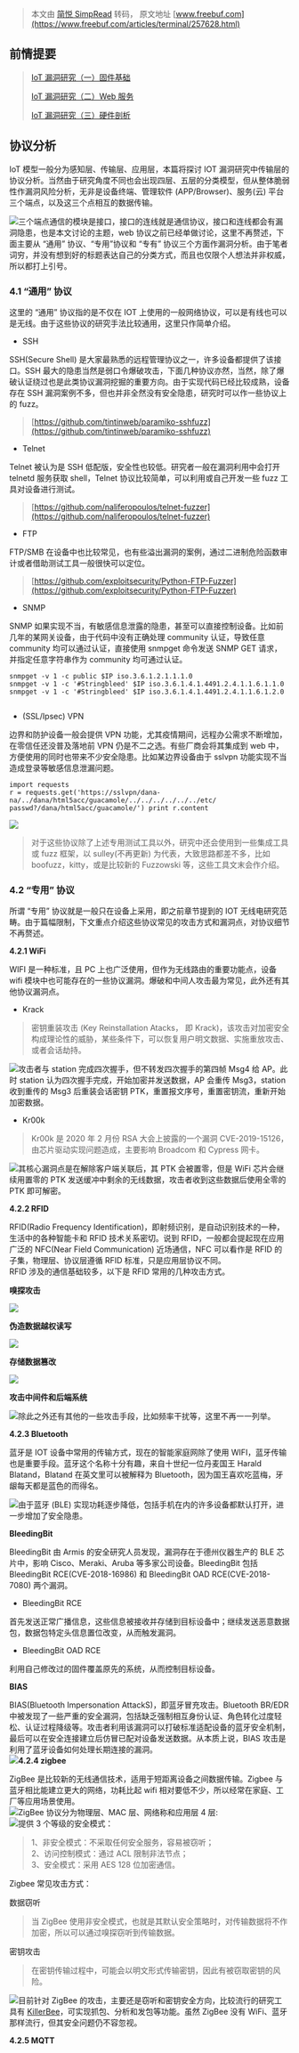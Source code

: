 > 本文由 [简悦 SimpRead](http://ksria.com/simpread/) 转码， 原文地址 [www.freebuf.com](https://www.freebuf.com/articles/terminal/257628.html)

前情提要
----

> [IoT 漏洞研究（一）固件基础](https://www.freebuf.com/articles/terminal/254257.html)
> 
> [IoT 漏洞研究（二）Web 服务](https://www.freebuf.com/articles/terminal/254258.html)
> 
> [IoT 漏洞研究（三）硬件剖析](https://www.freebuf.com/articles/terminal/255742.html)

协议分析
----

IoT 模型一般分为感知层、传输层、应用层，本篇将探讨 IOT 漏洞研究中传输层的协议分析。当然由于研究角度不同也会出现四层、五层的分类模型，但从整体脆弱性作漏洞风险分析，无非是设备终端、管理软件 (APP/Browser)、服务(云) 平台三个端点，以及这三个点相互的数据传输。

![](https://image.3001.net/images/20201212/1607765063_5fd48c479a04e5832795f.png!small)三个端点通信的模块是接口，接口的连线就是通信协议，接口和连线都会有漏洞隐患，也是本文讨论的主题，web 协议之前已经单做讨论，这里不再赘述，下面主要从 “通用” 协议、“专用”协议和 “专有” 协议三个方面作漏洞分析。由于笔者词穷，并没有想到好的标题表达自己的分类方式，而且也仅限个人想法并非权威，所以都打上引号。

### 4.1 “通用” 协议

这里的 “通用” 协议指的是不仅在 IOT 上使用的一般网络协议，可以是有线也可以是无线。由于这些协议的研究手法比较通用，这里只作简单介绍。

*   SSH

SSH(Secure Shell) 是大家最熟悉的远程管理协议之一，许多设备都提供了该接口。SSH 最大的隐患当然是弱口令爆破攻击，下面几种协议亦然，当然，除了爆破认证绕过也是此类协议漏洞挖掘的重要方向。由于实现代码已经比较成熟，设备存在 SSH 漏洞案例不多，但也并非全然没有安全隐患，研究时可以作一些协议上的 fuzz。

> [https://github.com/tintinweb/paramiko-sshfuzz](https://github.com/tintinweb/paramiko-sshfuzz)

*   Telnet

Telnet 被认为是 SSH 低配版，安全性也较低。研究者一般在漏洞利用中会打开 telnetd 服务获取 shell，Telnet 协议比较简单，可以利用或自己开发一些 fuzz 工具对设备进行测试。

> [https://github.com/naliferopoulos/telnet-fuzzer](https://github.com/naliferopoulos/telnet-fuzzer)

*   FTP

FTP/SMB 在设备中也比较常见，也有些溢出漏洞的案例，通过二进制危险函数审计或者借助测试工具一般很快可以定位。

> [https://github.com/exploitsecurity/Python-FTP-Fuzzer](https://github.com/exploitsecurity/Python-FTP-Fuzzer)

*   SNMP

SNMP 如果实现不当，有敏感信息泄露的隐患，甚至可以直接控制设备。比如前几年的某网关设备，由于代码中没有正确处理 community 认证，导致任意 community 均可以通过认证，直接使用 snmpget 命令发送 SNMP GET 请求，并指定任意字符串作为 community 均可通过认证。

```
snmpget -v 1 -c public $IP iso.3.6.1.2.1.1.1.0
snmpget -v 1 -c '#Stringbleed' $IP iso.3.6.1.4.1.4491.2.4.1.1.6.1.1.0
snmpget -v 1 -c '#Stringbleed' $IP iso.3.6.1.4.1.4491.2.4.1.1.6.1.2.0


```

*   (SSL/Ipsec) VPN

边界和防护设备一般会提供 VPN 功能，尤其疫情期间，远程办公需求不断增加，在零信任还没普及落地前 VPN 仍是不二之选。有些厂商会将其集成到 web 中，方便使用的同时也带来不少安全隐患。比如某边界设备由于 sslvpn 功能实现不当造成登录等敏感信息泄漏问题。

```
import requests 
r = requests.get('https://sslvpn/dana-
na/../dana/html5acc/guacamole/../../../../../../etc/
passwd?/dana/html5acc/guacamole/') print r.content

```

![](https://image.3001.net/images/20201212/1607750247_5fd45267c05b9c13976f3.png!small)

> 对于这些协议除了上述专用测试工具以外，研究中还会使用到一些集成工具或 fuzz 框架，以 sulley(不再更新) 为代表，大致思路都差不多，比如 boofuzz，kitty，或是比较新的 Fuzzowski 等，这些工具文末会作介绍。

### 4.2 “专用” 协议

所谓 “专用” 协议就是一般只在设备上采用，即之前章节提到的 IOT 无线电研究范畴。由于篇幅限制，下文重点介绍这些协议常见的攻击方式和漏洞点，对协议细节不再赘述。

**4.2.1 WiFi**

WIFI 是一种标准，且 PC 上也广泛使用，但作为无线路由的重要功能点，设备 wifi 模块中也可能存在的一些协议漏洞。爆破和中间人攻击最为常见，此外还有其他协议漏洞点。

*   Krack

> 密钥重装攻击 (Key Reinstallation Atacks， 即 Krack)，该攻击对加密安全构成理论性的威胁，某些条件下，可以恢复用户明文数据、实施重放攻击、或者会话劫持。

![](https://image.3001.net/images/20201212/1607750307_5fd452a318c6740f59d1a.png!small)攻击者与 station 完成四次握手，但不转发四次握手的第四帧 Msg4 给 AP。此时 station 认为四次握手完成，开始加密并发送数据，AP 会重传 Msg3，station 收到重传的 Msg3 后重装会话密钥 PTK，重置报文序号，重置密钥流，重新开始加密数据。

*   Kr00k

> Kr00k 是 2020 年 2 月份 RSA 大会上披露的一个漏洞 CVE-2019-15126，由芯片驱动实现问题造成，主要影响 Broadcom 和 Cypress 网卡。

![](https://image.3001.net/images/20201212/1607750378_5fd452eaec4ac4652e474.png!small)其核心漏洞点是在解除客户端关联后，其 PTK 会被置零，但是 WiFi 芯片会继续用置零的 PTK 发送缓冲中剩余的无线数据，攻击者收到这些数据后使用全零的 PTK 即可解密。

**4.2.2 RFID**

RFID(Radio Frequency Identification)，即射频识别，是自动识别技术的一种，生活中的各种智能卡和 RFID 技术关系密切。说到 RFID，一般都会提起现在应用广泛的 NFC(Near Field Communication) 近场通信，NFC 可以看作是 RFID 的子集，物理层、协议层遵循 RFID 标准，只是应用层协议不同。  
RFID 涉及的通信基础较多，以下是 RFID 常用的几种攻击方式。

**嗅探攻击**

![](https://image.3001.net/images/20201212/1607765502_5fd48dfeeb93c7e8a2032.png!small)

**伪造数据越权读写**

![](https://image.3001.net/images/20201212/1607765526_5fd48e162cca4ebf27f35.png!small)

**存储数据篡改**

![](https://image.3001.net/images/20201212/1607765546_5fd48e2accafb9a451167.png!small)

**攻击中间件和后端系统**

![](https://image.3001.net/images/20201212/1607765559_5fd48e37df323ff567e74.png!small)除此之外还有其他的一些攻击手段，比如频率干扰等，这里不再一一列举。

**4.2.3 Bluetooth**

蓝牙是 IOT 设备中常用的传输方式，现在的智能家庭网除了使用 WIFI，蓝牙传输也是重要手段。蓝牙这个名称十分有趣，来自十世纪一位丹麦国王 Harald Blatand，Blatand 在英文里可以被解释为 Bluetooth，因为国王喜欢吃蓝梅，牙龈每天都是蓝色的而得名。

![](https://image.3001.net/images/20201212/1607750565_5fd453a568490fa30ea12.png!small)由于蓝牙 (BLE) 实现功耗逐步降低，包括手机在内的许多设备都默认打开，进一步增加了安全隐患。

**BleedingBit**

BleedingBit 由 Armis 的安全研究人员发现，漏洞存在于德州仪器生产的 BLE 芯片中，影响 Cisco、Meraki、Aruba 等多家公司设备。BleedingBit 包括 BleedingBit RCE(CVE-2018-16986) 和 BleedingBit OAD RCE(CVE-2018-7080) 两个漏洞。

*   BleedingBit RCE

首先发送正常广播信息，这些信息被接收并存储到目标设备中；继续发送恶意数据包，数据包特定头信息置位改变，从而触发漏洞。

*   BleedingBit OAD RCE

利用自己修改过的固件覆盖原先的系统，从而控制目标设备。

**BIAS**

BIAS(Bluetooth Impersonation AttackS)，即蓝牙冒充攻击。Bluetooth BR/EDR 中被发现了一些严重的安全漏洞，包括缺乏强制相互身份认证、角色转化过度轻松、认证过程降级等。攻击者利用该漏洞可以打破标准适配设备的蓝牙安全机制，最后可以在安全连接建立后仿冒已配对设备发送数据。从本质上说，BIAS 攻击是利用了蓝牙设备如何处理长期连接的漏洞。  
![](https://image.3001.net/images/20201212/1607750587_5fd453bb940231bc9e109.jpg!small)**4.2.4 zigbee**

ZigBee 是比较新的无线通信技术，适用于短距离设备之间数据传输。Zigbee 与蓝牙相比能建立更大的网络，功耗比起 wifi 相对要低不少，所以经常在家庭、工厂等应用场景使用。  
![](https://image.3001.net/images/20201212/1607750603_5fd453cb988350bc0553e.png!small)ZigBee 协议分为物理层、MAC 层、网络称和应用层 4 层:  
![](https://image.3001.net/images/20201212/1607750617_5fd453d983f3df04512fc.png!small)提供 3 个等级的安全模式：

> 1、非安全模式：不采取任何安全服务，容易被窃听；  
> 2、访问控制模式：通过 ACL 限制非法节点；  
> 3、安全模式：采用 AES 128 位加密通信。

Zigbee 常见攻击方式：

数据窃听

> 当 ZigBee 使用非安全模式，也就是其默认安全策略时，对传输数据将不作加密，所以可以通过嗅探窃听到传输数据。

密钥攻击

> 在密钥传输过程中，可能会以明文形式传输密钥，因此有被窃取密钥的风险。

![](https://image.3001.net/images/20201212/1607750642_5fd453f2dabfc4ed456f9.png!small)目前针对 ZigBee 的攻击，主要还是窃听和密钥安全方向，比较流行的研究工具有 [KillerBee](https://github.com/riverloopsec/killerbee)，可实现抓包、分析和发包等功能。虽然 ZigBee 没有 WiFi、蓝牙那样流行，但其安全问题仍不容忽视。

**4.2.5 MQTT**